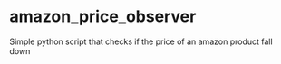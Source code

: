 # amazon_price_observer
Simple python script that checks if the price of an amazon product fall down

